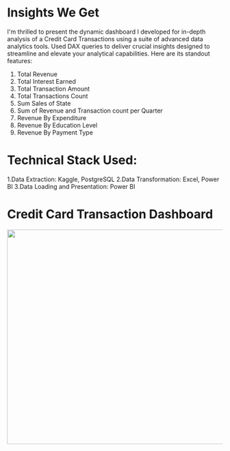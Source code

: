 # Insights We Get 

I'm thrilled to present the dynamic dashboard I developed for in-depth analysis of a Credit Card Transactions using a suite of advanced data analytics tools. Used DAX queries to deliver crucial insights designed to streamline and elevate your analytical capabilities. Here are its standout features:
1. Total Revenue
2. Total Interest Earned 
3. Total Transaction Amount
4. Total Transactions Count
5. Sum Sales of State
6. Sum of Revenue and Transaction count per Quarter
7. Revenue By Expenditure
8. Revenue By Education Level
9. Revenue By Payment Type
    
# Technical Stack Used:
1.Data Extraction: Kaggle, PostgreSQL
2.Data Transformation: Excel, Power BI
3.Data Loading and Presentation: Power BI

# Credit Card Transaction Dashboard 

<a href="../../" target="_blank"><img src="https://raw.githubusercontent.com/akash-2410/PowerBI-Repos/master/Screenshot 2024-06-06 123301.png" height="500" width="1200"></a>
